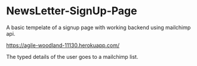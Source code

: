 # NewsLetter-SignUp-Page

A basic tempelate of a signup page with working backend using mailchimp api.

https://agile-woodland-11130.herokuapp.com/

The typed details of the user goes to a mailchimp list.
